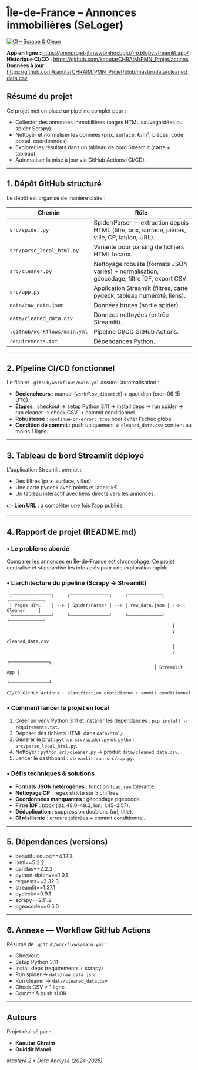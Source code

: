 # Île-de-France – Annonces immobilières (SeLoger)

[![CI – Scrape & Clean](https://github.com/kaoutarCHRAIM/PMN_Projet/actions/workflows/main.yml/badge.svg)](https://github.com/kaoutarCHRAIM/PMN_Projet/actions)

**App en ligne :** https://pmnprojet-jhnwwbmhocbpjq7mxbfgbv.streamlit.app/  
**Historique CI/CD :** https://github.com/kaoutarCHRAIM/PMN_Projet/actions  
**Données à jour :** https://github.com/kaoutarCHRAIM/PMN_Projet/blob/master/data/cleaned_data.csv

## Résumé du projet
Ce projet met en place un pipeline complet pour :
- Collecter des annonces immobilières (pages HTML sauvegardées ou spider Scrapy).
- Nettoyer et normaliser les données (prix, surface, €/m², pièces, code postal, coordonnées).
- Explorer les résultats dans un tableau de bord Streamlit (carte + tableau).
- Automatiser la mise à jour via GitHub Actions (CI/CD).

---

## 1. Dépôt GitHub structuré
Le dépôt est organisé de manière claire :

| Chemin                       | Rôle                                               |
|------------------------------|----------------------------------------------------|
| `src/spider.py`              | Spider/Parser — extraction depuis HTML (titre, prix, surface, pièces, ville, CP, lat/lon, URL). |
| `src/parse_local_html.py`    | Variante pour parsing de fichiers HTML locaux.     |
| `src/cleaner.py`             | Nettoyage robuste (formats JSON variés) + normalisation, géocodage, filtre ÎDF, export CSV. |
| `src/app.py`                 | Application Streamlit (filtres, carte pydeck, tableau numéroté, liens). |
| `data/raw_data.json`         | Données brutes (sortie spider).                    |
| `data/cleaned_data.csv`      | Données nettoyées (entrée Streamlit).              |
| `.github/workflows/main.yml` | Pipeline CI/CD GitHub Actions.                     |
| `requirements.txt`           | Dépendances Python.                                |

---

## 2. Pipeline CI/CD fonctionnel
Le fichier `.github/workflows/main.yml` assure l’automatisation :
- **Déclencheurs** : manuel (`workflow_dispatch`) + quotidien (cron 06:15 UTC).
- **Étapes** : checkout → setup Python 3.11 → install deps → run spider → run cleaner → check CSV → commit conditionnel.
- **Robustesse** : `continue-on-error: true` pour éviter l’échec global.
- **Condition de commit** : push uniquement si `cleaned_data.csv` contient au moins 1 ligne.

---

## 3. Tableau de bord Streamlit déployé
L’application Streamlit permet :
- Des filtres (prix, surface, villes).
- Une carte pydeck avec points et labels k€.
- Un tableau interactif avec liens directs vers les annonces.

👉 **Lien URL** : à compléter une fois l’app publiée.

---

## 4. Rapport de projet (README.md)
### • Le problème abordé
Comparer les annonces en Île-de-France est chronophage. Ce projet centralise et standardise les infos clés pour une exploration rapide.

### • L’architecture du pipeline (Scrapy → Streamlit)
```
 ┌───────────────┐     ┌───────────────┐     ┌─────────────┐     ┌─────────────┐
 │ Pages HTML    │ --> │ Spider/Parser │ --> │ raw_data.json │ --> │ Cleaner     │
 └───────────────┘     └───────────────┘     └─────────────┘     └─────────────┘
                                                               │
                                                               v
                                                        cleaned_data.csv
                                                               │
                                                               v
                                                        ┌───────────────┐
                                                        │ Streamlit App │
                                                        └───────────────┘

CI/CD GitHub Actions : planification quotidienne + commit conditionnel
```

### • Comment lancer le projet en local
1. Créer un venv Python 3.11 et installer les dépendances : `pip install -r requirements.txt`.
2. Déposer des fichiers HTML dans `data/html/`.
3. Générer le brut : `python src/spider.py` ou `python src/parse_local_html.py`.
4. Nettoyer : `python src/cleaner.py` → produit `data/cleaned_data.csv`.
5. Lancer le dashboard : `streamlit run src/app.py`.

### • Défis techniques & solutions
- **Formats JSON hétérogènes** : fonction `load_raw` tolérante.
- **Nettoyage CP** : regex stricte sur 5 chiffres.
- **Coordonnées manquantes** : géocodage pgeocode.
- **Filtre ÎDF** : bbox (lat: 48.0–49.3, lon: 1.45–3.57).
- **Déduplication** : suppression doublons (url, title).
- **CI résiliente** : erreurs tolérées + commit conditionnel.

---

## 5. Dépendances (versions)
- beautifulsoup4==4.12.3  
- lxml==5.2.2  
- pandas==2.2.2  
- python-dotenv==1.0.1  
- requests==2.32.3  
- streamlit==1.37.1  
- pydeck==0.9.1  
- scrapy==2.11.2  
- pgeocode==0.5.0

---

## 6. Annexe — Workflow GitHub Actions
Résumé de `.github/workflows/main.yml` :
- Checkout
- Setup Python 3.11
- Install deps (requirements + scrapy)
- Run spider → `data/raw_data.json`
- Run cleaner → `data/cleaned_data.csv`
- Check CSV > 1 ligne
- Commit & push si OK

---

## Auteurs
Projet réalisé par :
- **Kaoutar Chraim**
- **Ouiddir Manel**

*Mastère 2 • Data Analyse (2024-2025)*
